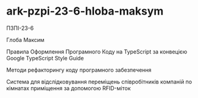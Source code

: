 # ark-pzpi-23-6-hloba-maksym

ПЗПІ-23-6

Глоба Максим

Правила Оформлення Програмного Коду на TypeScript за конвецією Google TypeScript Style Guide

Методи рефакторингу коду програмного забезпечення

Система для відслідковування переміщень співробітників компаній по кімнатах приміщення за допомогою RFID-міток
